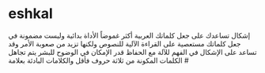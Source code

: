 # eshkal
إشكال تساعدك على جعل كلماتك العربية أكثر غموضاً
الأداة بدائية وليست مضمونة في جعل كلماتك مستعصية على القراءة الآلية للنصوص ولكنها تزيد من صعوبة الأمر وقد تساعد على الإشكال في الفهم للآلة مع الحفاظ قدر الإمكان في الوضوح للبشر
يتم تجاهل الكلمات المكونة من ثلاثة حروف فأقل والكلامات البادئة بعلامة #